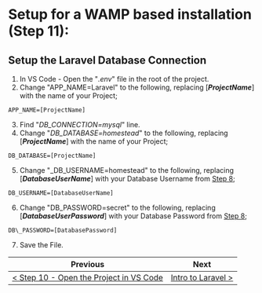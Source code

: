 # Setup for a WAMP based installation (Step 11):

## Setup the Laravel Database Connection

1. In VS Code - Open the &quot;_.env_&quot; file in the root of the project.
2. Change &quot;APP\_NAME=Laravel&quot; to the following, replacing [**_ProjectName_**] with the name of your Project;

```
APP_NAME=[ProjectName]
```

3. Find &quot;_DB\_CONNECTION=mysql_&quot; line.
4. Change &quot;_DB\_DATABASE=homestead_&quot; to the following, replacing [**_ProjectName_**] with the name of your Project;

```
DB_DATABASE=[ProjectName]
```

5. Change &quot;_DB\_USERNAME=homestead&quot; to the following, replacing [**_DatabaseUserName_**] with your Database Username from [Step 8](wamp-8.md);

```
DB_USERNAME=[DatabaseUserName]
```

6. Change &quot;DB\_PASSWORD=secret&quot; to the following, replacing [**_DatabaseUserPassword_**] with your Database Password from [Step 8](wamp-8.md);

```
DB\_PASSWORD=[DatabasePassword]
```

7. Save the File.

| Previous | Next |
| -------- | ---- |
| [< Step 10 - Open the Project in VS Code ](wamp-10.md) | [Intro to Laravel >](/Laravel/laravel-1.md) |